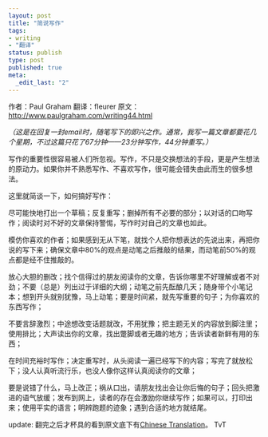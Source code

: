 ```yaml
---
layout: post
title: "简说写作"
tags: 
- writing
- "翻译"
status: publish
type: post
published: true
meta: 
  _edit_last: "2"
---
```


作者：Paul Graham
翻译：fleurer
原文：<a href="http://www.paulgraham.com/writing44.html">http://www.paulgraham.com/writing44.html</a>

<em>（这是在回复一封email时，随笔写下的即兴之作。通常，我写一篇文章都要花几个星期，不过这篇只花了67分钟——23分钟写作，44分钟重写。）
</em>

写作的重要性很容易被人们所忽视。写作，不只是交换想法的手段，更是产生想法的原动力。如果你并不熟悉写作、不喜欢写作，很可能会错失由此而生的很多想法。

这里就简谈一下，如何搞好写作：

尽可能快地打出一个草稿；反复重写；删掉所有不必要的部分；以对话的口吻写作；阅读时对不好的文章保持警惕，写作时对自己的文章也如此。

模仿你喜欢的作者；如果感到无从下笔，就找个人把你想表达的先说出来，再把你说的写下来；确保文章中80%的观点是动笔之后推敲的结果，而动笔前50%的观点都是经不住推敲的。

放心大胆的删改；找个信得过的朋友阅读你的文章，告诉你哪里不好理解或者不对劲；不要（总是）列出过于详细的大纲；动笔之前先酝酿几天；随身带个小笔记本；想到开头就别犹豫，马上动笔；要是时间紧，就先写重要的句子；为你喜欢的东西写作；

不要言辞激烈；中途想改变话题就改，不用犹豫；把主题无关的内容放到脚注里；使用排比；大声读出你的文章，找出蹩脚或者无趣的地方；告诉读者新鲜有用的东西；

在时间充裕时写作；决定重写时，从头阅读一遍已经写下的内容；写完了就放松下；没人认真听流行乐，也没人像你这样认真阅读你的文章；

要是说错了什么，马上改正；祸从口出，请朋友找出会让你后悔的句子；回头把激进的语气放缓；发布到网上，读者的存在会激励你继续写作；如果可以，打印出来；使用平实的语言；明辨跑题的迹象；遇到合适的地方就结尾。

update: 翻完之后才杯具的看到原文底下有<a href="http://cs.unm.edu/~cliu/WritingBriefly_by_pg.htm">Chinese Translation</a>。 TvT 

